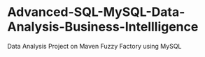 # Advanced-SQL-MySQL-Data-Analysis-Business-Intellligence
Data Analysis Project on Maven Fuzzy Factory using MySQL
